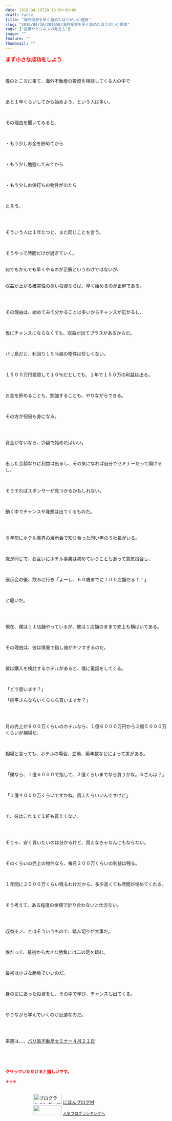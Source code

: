 ```yaml
---
date: 2016-04-16T20:10:58+09:00
draft: false
title: "海外投資を早く始めたほうがいい理由"
slug: "2016/04/16/201058/海外投資を早く始めたほうがいい理由"
tags: ["投資やビジネスの考え方"]
image: ""
feature: ""
thumbnail: ""
---
```

<p><font color="#ff0000" size="3"><strong>まず小さな成功をしよう</strong></font></p><br/><p>僕のところに来て、海外不動産の投資を相談してくる人の中で</p><br/><p>あと１年くらいしてから始めよう、という人は多い。</p><br/><p>その理由を聞いてみると、</p><br/><p>・もう少しお金を貯めてから</p><br/><p>・もう少し勉強してみてから</p><br/><p>・もう少しお値打ちの物件が出たら</p><br/><p>と言う。</p><br/><p><br/>そういう人は１年たつと、また同じことを言う。</p><br/><p>そうやって時間だけが過ぎていく。</p><p><br/>何でもかんでも早くやるのが正解というわけではないが、</p><p><br/>収益が上がる確実性の高い投資ならば、早く始めるのが正解である。</p><br/><p><br/>その理由は、始めてみて分かることは多いからチャンスが広がるし、</p><br/><p>仮にチャンスにならなくても、収益が出てプラスがあるからだ。</p><br/><p>バリ島だと、利回り１５％超の物件は珍しくない。</p><br/><p>１５００万円投資して１０％だとしても、１年で１５０万の利益は出る。</p><br/><p>お金を貯めることも、勉強することも、やりながらできる。</p><br/><p>その方が何倍も身になる。</p><br/><br/><p>資金がないなら、少額で始めればいい。</p><br/><p>出した金額なりに利益は出るし、その気になれば自分でセミナーだって開けるし、</p><br/><p>そうすればスポンサーが見つかるかもしれない。</p><br/><p>動く中でチャンスや発想は出てくるものだ。</p><br/><br/><p>６年前にホテル業界の展示会で知り合った同い年のＳ社長がいる。</p><br/><p>歳が同じで、お互いにホテル事業は初めていうこともあって意気投合し、</p><br/><p>展示会の後、飲みに行き「よーし、６０歳までに１００店舗だぁ！！」</p><br/><p>と騒いだ。</p><br/><p><br/>現在、僕は１１店舗やっているが、彼は１店舗のままで売上も横ばいである。</p><br/><p>その理由は、彼は慎重で指し値がキツすぎるのだ。</p><br/><p>彼は購入を検討するホテルがあると、僕に電話をしてくる。</p><br/><p>「どう思います？」<br/></p><p>「純平さんならいくらなら買いますか？」</p><br/><p><br/>月の売上が８００万くらいのホテルなら、１億６０００万円から２億５０００万くらいが相場だ。</p><br/><p>相場と言っても、ホテルの場合、立地、築年数などによって差がある。</p><br/><p>「僕なら、１億６０００で指して、２億くらいまでなら買うかな。Ｓさんは？」</p><br/><p>「１億４０００万くらいですかね。買えたらいいんですけど」</p><br/><p>で、彼はこれまで１軒も買えてない。</p><br/><p><br/>そりゃ、安く買いたいのは分かるけど、買えなきゃなんにもならない。</p><br/><p>そのくらいの売上の物件なら、毎月２００万くらいの利益は残る。</p><br/><p>１年間に２０００万くらい残るわけだから、多少高くても時間が埋めてくれる。</p><br/><p>そう考えて、ある程度の金額で折り合わないと仕方ない。</p><br/><p><br/>収益モノ、とはそういうもので、踏ん切りが大事だ。</p><br/><p>誰だって、最初から大きな勝負には二の足を踏む。</p><br/><p>最初は小さな勝負でいいのだ。</p><br/><p>身の丈にあった投資をし、その中で学び、チャンスも出てくる。</p><br/><p>やりながら学んでいくのが近道なのだ。</p><br/><br/><p>来週は、、、<a href="iin.co.jp" target="_blank">バリ島不動産セミナー４月２１日</a><br/></p><p><br/></p><br/><p><font color="#ff0000" size="2"><strong>クリックいただけると嬉しいです。<br/></strong></font></p><p><font color="#ff0000" size="2"><strong>↓↓↓</strong></font></p><p><br/><a href="ranking.html" target="_blank"><img border="0" alt="ブログランキング・にほんブログ村へ" src="data:image/svg+xml;charset=utf-8,%3Csvg%20xmlns%3D%22http%3A%2F%2Fwww.w3.org%2F2000%2Fsvg%22%20title%3D%22Placeholder%20for%20Images%22%20role%3D%22presentation%22%20viewBox%3D%220%200%2088%2031%22%20%2F%3E" width="88" height="31" data-src="https://img-proxy.blog-video.jp/images?url=http%3A%2F%2Fwww.blogmura.com%2Fimg%2Fwww88_31.gif" style="aspect-ratio: auto 88 / 31;"/><noscript><img border="0" alt="ブログランキング・にほんブログ村へ" src="https://img-proxy.blog-video.jp/images?url=http%3A%2F%2Fwww.blogmura.com%2Fimg%2Fwww88_31.gif" width="88" height="31"></noscript></a> <a href="ranking.html" target="_blank">にほんブログ村</a> <br/><a title="人気ブログランキングへ" href="link.php?1804582"><img border="0" src="data:image/svg+xml;charset=utf-8,%3Csvg%20xmlns%3D%22http%3A%2F%2Fwww.w3.org%2F2000%2Fsvg%22%20title%3D%22Placeholder%20for%20Images%22%20role%3D%22presentation%22%20viewBox%3D%220%200%2088%2031%22%20%2F%3E" width="88" height="31" data-src="https://blog.with2.net/img/banner/banner_22.gif" style="aspect-ratio: auto 88 / 31;"/><noscript><img border="0" src="https://blog.with2.net/img/banner/banner_22.gif" width="88" height="31"></noscript></a> <a style="FONT-SIZE: 12px" href="link.php?1804582">人気ブログランキングへ</a> </p>

